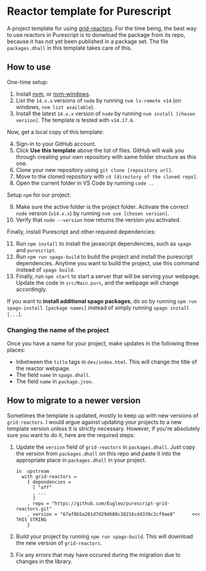 # Reactor template for Purescript

A project template for using [grid-reactors](https://github.com/Eugleo/purescript-grid-reactors). For the time being, the best way to use reactors in Purescript is to donwload the package from its repo, because it has not yet been published in a package set. The file `packages.dhall` in this template takes care of this.

## How to use
One-time setup:


1. Install [nvm](https://github.com/nvm-sh/nvm), or [nvm-windows](https://github.com/coreybutler/nvm-windows).
2.  List the `14.x.x` versions of `node` by running `nvm ls-remote v14` (on windows, `nvm list available`).
3.  Install the latest `14.x.x` version of `node` by running `nvm install [chosen version]`.  The template is tested with `v14.17.6`.

Now, get a local copy of this template:

4. Sign-in to your GitHub account.
5. Click **Use this template** above the list of files. GitHub will walk you through creating your own repository with same folder structure as this one.
6. Clone your new repository using `git clone [repository url]`.
7. Move to the cloned repository with `cd [directory of the cloned repo]`.
8. Open the current folder in VS Code by running `code .`.

Setup `npm` for our project:

9. Make sure the active folder is the project folder. Activate the correct `node` version (`v14.x.x`) by running `nvm use [chosen version]`.
2.  Verify that `node --version` now returns the version you activated.

Finally, install Purescript and other required dependencies:

11. Run `npm install` to install the javascript dependencies, such as `spago` and `purescript`.
6. Run `npm run spago-build` to build the project and install the purescript dependencies. Anytime you want to build the project, use this command instead of `spago build`.
7.  Finally, run `npm start` to start a server that will be serving your webpage. Update the code in `src/Main.purs`, and the webpage will change accordingly.

If you want to __install additional spago packages__, do so by running `npm run spago-install [package names]` instead of simply running `spago install [...]`.

### Changing the name of the project

Once you have a name for your project, make updates in the following three places:

- Inbetween the `title` tags in `dev/index.html`. This will change the title of the reactor webpage.
- The field `name` in `spago.dhall`.
- The field `name` in `package.json`.

## How to migrate to a newer version

Sometimes the template is updated, mostly to keep up with new versions of `grid-reactors`. I would argue against updating your projects to a new template version unless it is strictly necessary. However, if you're absolutely sure you want to do it, here are the required steps:

1. Update the `version` field of `grid-reactors` in `packages.dhall`. Just copy the version from `packages.dhall` on this repo and paste it into the appropriate place in `packages.dhall` in your project.

    ```
    in  upstream
      with grid-reactors =
        { dependencies =
          [ "aff"
          , ...
          ]
        , repo = "https://github.com/Eugleo/purescript-grid-reactors.git"
        , version = "67af8b5a201d7d29d688c38216cd4339c2cf9ae8"      <<< THIS STRING
        }

    ```

2. Build your project by running `npm run spago-build`. This will download the new version of `grid-reactors`.
3. Fix any errors that may have occured during the migration due to changes in the library.
